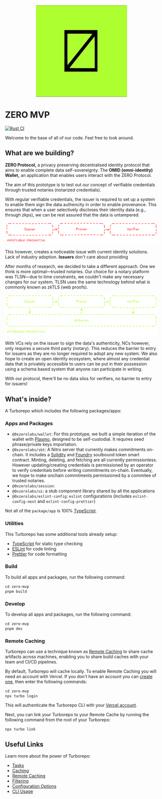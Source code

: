 <p align="center">
  <img src="./apps/wallet/assets/icon.png" width="300" alt="0xzero.org" />
</p>

# ZERO MVP

[![Rust CI](https://github.com/0xZeroLabs/zero-mvp/actions/workflows/rust-ci.yml/badge.svg)](https://github.com/0xZeroLabs/zero-mvp/actions/workflows/rust-ci.yml)

Welcome to the base of all of our code. Feel free to look around.

## What are we building?
**ZERO Protocol,** a privacy preserving decentralised identity protocol that aims to enable complete data self-sovereignty. The **OMID (omni-identity) Wallet,** an application that enables users interact with the ZERO Protocol.

The aim of this prototype is to test out our concept of verifiable credentials through trusted notaries (notarized credentials).

With regular verifiable credentials, the issuer is required to set up a system to enable them sign the data authencity in order to enable provenance. This ensures that when a user selectively discloses their identity data (e.g., through zkps), we can be rest assured that the data is untampered.
<p align="center">
  <img src="./apps/wallet/assets/vc.png" width="600" alt="0xzero.org" />
</p>

This however, creates a noticeable issue with current identity solutions. Lack of industry adoption. **Issuers** don't care about providing

After months of research, we decided to take a different approach. One we think is more optimal—trusted notaries. Our choice for a notary platform was TLSN—due to time constraints, we couldn't make any necessary changes for our system. TLSN uses the same technology behind what is commonly known as zkTLS (web proofs).
<p align="center">
  <img src="./apps/wallet/assets/nc.png" width="600" alt="0xzero.org" />
</p>

With VCs rely on the issuer to sign the data's authenticity, NCs however, only requires a secure third party (notary). This reduces the barrier to entry for issuers as they are no longer required to adopt any new system. We also hope to create an open identity ecosystem, where almost any credential data that is privately accessible to users can be put in their possession using a schema based system that anyone can participate in writing.

With our protocol, there'll be no data silos for verifiers, no barrier to entry for issuers!

## What's inside?

A Turborepo which includes the following packages/apps:

### Apps and Packages

- `@0xzerolabs/wallet`: For this prototype, we built a simple iteration of the wallet with [Plasmo](https://docs.plasmo.com/), designed to be self-custodial. It requires seed phrase/private keys importation.
- `@0xzerolabs/sbt`: A Nitro server that currently makes commitments on-chain. It includes a [Solidity](https://soliditylang.org/) and [Foundry](https://foundry.sh) soulbound token smart contract. Minting, deleting, and fetching are all currently permissionless. However updating/creating credentials is permissioned by an operator to verify credentials before writing commitments on-chain. Eventually, we hope to make onchain commitments permissioned by a commitee of trusted notaries.
- `@0xzerolabs/session`: 
- `@0xzerolabs/ui`: a stub component library shared by all the applications
- `@0xzerolabs/eslint-config`: `eslint` configurations (includes `eslint-config-next` and `eslint-config-prettier`)

Not all of the `package/app` is 100% [TypeScript](https://www.typescriptlang.org/).

### Utilities

This Turborepo has some additional tools already setup:

- [TypeScript](https://www.typescriptlang.org/) for static type checking
- [ESLint](https://eslint.org/) for code linting
- [Prettier](https://prettier.io) for code formatting

### Build

To build all apps and packages, run the following command:

```
cd zero-mvp
pnpm build
```

### Develop

To develop all apps and packages, run the following command:

```
cd zero-mvp
pnpm dev
```

### Remote Caching

Turborepo can use a technique known as [Remote Caching](https://turbo.build/repo/docs/core-concepts/remote-caching) to share cache artifacts across machines, enabling you to share build caches with your team and CI/CD pipelines.

By default, Turborepo will cache locally. To enable Remote Caching you will need an account with Vercel. If you don't have an account you can [create one](https://vercel.com/signup), then enter the following commands:

```
cd zero-mvp
npx turbo login
```

This will authenticate the Turborepo CLI with your [Vercel account](https://vercel.com/docs/concepts/personal-accounts/overview).

Next, you can link your Turborepo to your Remote Cache by running the following command from the root of your Turborepo:

```
npx turbo link
```

## Useful Links

Learn more about the power of Turborepo:

- [Tasks](https://turbo.build/repo/docs/core-concepts/monorepos/running-tasks)
- [Caching](https://turbo.build/repo/docs/core-concepts/caching)
- [Remote Caching](https://turbo.build/repo/docs/core-concepts/remote-caching)
- [Filtering](https://turbo.build/repo/docs/core-concepts/monorepos/filtering)
- [Configuration Options](https://turbo.build/repo/docs/reference/configuration)
- [CLI Usage](https://turbo.build/repo/docs/reference/command-line-reference)
